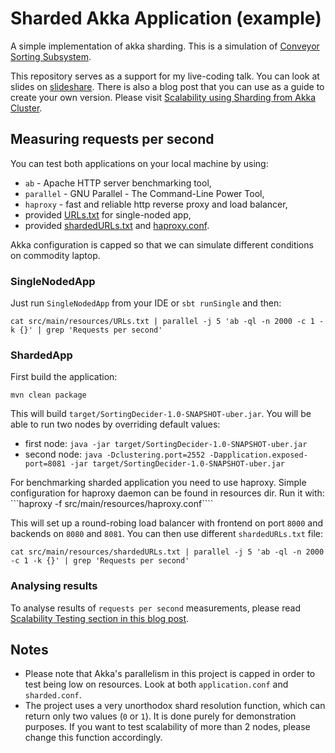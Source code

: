 # Sharded Akka Application (example)

A simple implementation of akka sharding. This is a simulation of [Conveyor Sorting Subsystem](http://i.imgur.com/mctb4HC.gifv).

This repository serves as a support for my live-coding talk. You can look at slides on [slideshare](http://www.slideshare.net/miciek/sane-sharding-with-akka-cluster-53948027). There is also a blog post that you can use as a guide to create your own version. Please visit [Scalability using Sharding from Akka Cluster](http://michalplachta.com/2016/01/23/scalability-using-sharding-from-akka-cluster/).

## Measuring requests per second
You can test both applications on your local machine by using:

- `ab` - Apache HTTP server benchmarking tool,
- `parallel` - GNU Parallel - The Command-Line Power Tool,
- `haproxy` - fast and reliable http reverse proxy and load balancer,
- provided [URLs.txt](src/main/resources/URLs.txt) for single-noded app,
- provided [shardedURLs.txt](src/main/resources/shardedURLs.txt) and [haproxy.conf](src/main/resources/haproxy.conf).

Akka configuration is capped so that we can simulate different conditions on commodity laptop.

### SingleNodedApp
Just run `SingleNodedApp` from your IDE or `sbt runSingle` and then:

```
cat src/main/resources/URLs.txt | parallel -j 5 'ab -ql -n 2000 -c 1 -k {}' | grep 'Requests per second'
```

### ShardedApp
First build the application:

```mvn clean package```

This will build `target/SortingDecider-1.0-SNAPSHOT-uber.jar`. You will be able to run two nodes by overriding default values:
- first node: `java -jar target/SortingDecider-1.0-SNAPSHOT-uber.jar`
- second node: `java -Dclustering.port=2552 -Dapplication.exposed-port=8081 -jar target/SortingDecider-1.0-SNAPSHOT-uber.jar`

For benchmarking sharded application you need to use haproxy. Simple configuration for haproxy daemon can be found in resources dir. Run it with:
```haproxy -f src/main/resources/haproxy.conf````

This will set up a round-robing load balancer with frontend on port `8000` and backends on `8080` and `8081`. You can then use different `shardedURLs.txt` file:

```
cat src/main/resources/shardedURLs.txt | parallel -j 5 'ab -ql -n 2000 -c 1 -k {}' | grep 'Requests per second'
```

### Analysing results
To analyse results of `requests per second` measurements, please read [Scalability Testing section in this blog post](http://michalplachta.com/2016/01/23/scalability-using-sharding-from-akka-cluster/#scalability-testing).

## Notes
- Please note that Akka's parallelism in this project is capped in order to test being low on resources. Look at both `application.conf` and `sharded.conf`.
- The project uses a very unorthodox shard resolution function, which can return only two values (`0` or `1`). It is done purely for demonstration purposes. If you want to test scalability of more than 2 nodes, please change this function accordingly.
